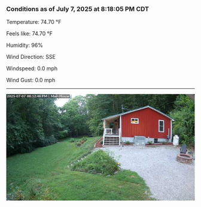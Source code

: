 ### Conditions as of July 7, 2025 at 8:18:05 PM CDT 

Temperature: 74.70 &deg;F

Feels like: 74.70 &deg;F

Humidity: 96%

Wind Direction: SSE

Windspeed: 0.0 mph

Wind Gust: 0.0 mph

---

<img src="./images/latest.jpeg"/>

